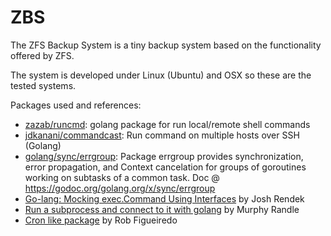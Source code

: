 ZBS
===

The ZFS Backup System is a tiny backup system based on the functionality offered by ZFS.

The system is developed under Linux (Ubuntu) and OSX so these are the tested systems.

Packages used and references:

* [zazab/runcmd](https://github.com/zazab/runcmd): golang package for run local/remote shell commands
* [jdkanani/commandcast](https://github.com/jdkanani/commandcast): Run command on multiple hosts over SSH (Golang)
* [golang/sync/errgroup](https://github.com/golang/sync/tree/master/errgroup): Package errgroup provides synchronization, error propagation, and Context cancelation for groups of goroutines working on subtasks of a common task. Doc @ https://godoc.org/golang.org/x/sync/errgroup
* [Go-lang: Mocking exec.Command Using Interfaces](https://joshrendek.com/2014/06/go-lang-mocking-exec-dot-command-using-interfaces/) by Josh Rendek
* [Run a subprocess and connect to it with golang](https://coderwall.com/p/ik5xxa/run-a-subprocess-and-connect-to-it-with-golang) by Murphy Randle
* [Cron like package](https://github.com/robfig/cron) by Rob Figueiredo
